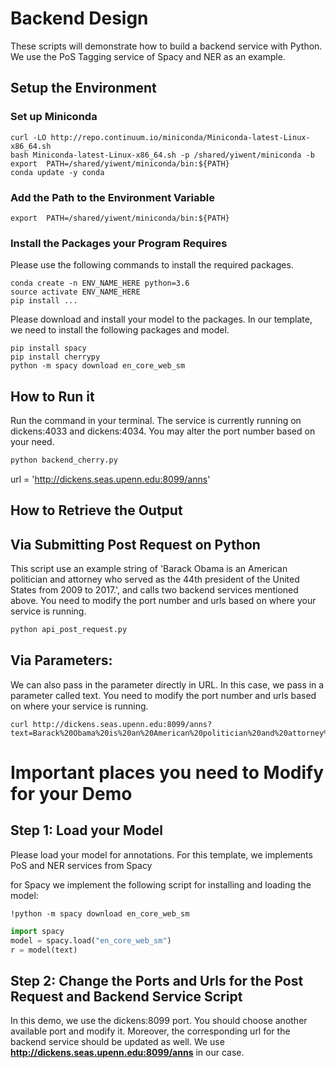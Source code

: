 # Backend Design

These scripts will demonstrate how to build a backend service with Python. We use the PoS Tagging service of Spacy and NER as an example.

## Setup the Environment

### Set up Miniconda

```linux
curl -LO http://repo.continuum.io/miniconda/Miniconda-latest-Linux-x86_64.sh
bash Miniconda-latest-Linux-x86_64.sh -p /shared/yiwent/miniconda -b
export  PATH=/shared/yiwent/miniconda/bin:${PATH}
conda update -y conda
```

### Add the Path to the Environment Variable
```linux
export  PATH=/shared/yiwent/miniconda/bin:${PATH}
```

### Install the Packages your Program Requires

Please use the following commands to install the required packages.
```linux
conda create -n ENV_NAME_HERE python=3.6
source activate ENV_NAME_HERE
pip install ...
```

Please download and install your model to the packages.
In our template, we need to install the following packages and model.

```linux
pip install spacy
pip install cherrypy
python -m spacy download en_core_web_sm
```

## How to Run it
Run the command in your terminal. The service is currently running on dickens:4033 and dickens:4034. You may alter the port number based on your need.

 ```python
 python backend_cherry.py
 ```

url = 'http://dickens.seas.upenn.edu:8099/anns'


## How to Retrieve the Output

## Via Submitting Post Request on Python

This script use an example string of 'Barack Obama is an American politician and attorney who served as the 44th president of the United States from 2009 to 2017.', and calls two backend services mentioned above. You need to modify the port number and urls based on where your service is running.

```python
python api_post_request.py
```

## Via Parameters:

We can also pass in the parameter directly in URL. In this case, we pass in a parameter called text. You need to modify the port number and urls based on where your service is running.

```linux
curl http://dickens.seas.upenn.edu:8099/anns?text=Barack%20Obama%20is%20an%20American%20politician%20and%20attorney%20who%20served%20as%20the%2044th%20president%20of%20the%20United%20States%20from%202009%20to%202017.
```

# Important places you need to Modify for your Demo

## Step 1: Load your Model
Please load your model for annotations. For this template, we implements PoS and NER services from Spacy

for Spacy we implement the following script for installing and loading the model:

```linux
!python -m spacy download en_core_web_sm
```

```python
import spacy
model = spacy.load("en_core_web_sm")
r = model(text)
```

## Step 2: Change the Ports and Urls for the Post Request and Backend Service Script
In this demo, we use the dickens:8099 port. You should choose another available port and modify it. Moreover, the corresponding url for the backend service should be updated as well. We use **http://dickens.seas.upenn.edu:8099/anns** in our case.